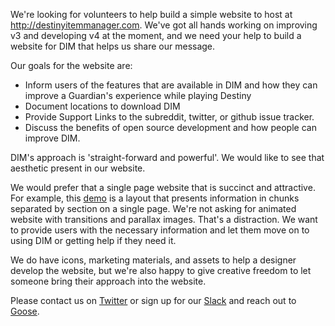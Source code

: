 We're looking for volunteers to help build a simple website to host at http://destinyitemmanager.com.  We've got all hands working on improving v3 and developing v4 at the moment, and we need your help to build a website for DIM that helps us share our message.

Our goals for the website are:

* Inform users of the features that are available in DIM and how they can improve a Guardian's experience while playing Destiny
* Document locations to download DIM
* Provide Support Links to the subreddit, twitter, or github issue tracker.
* Discuss the benefits of open source development and how people can improve DIM.

DIM's approach is 'straight-forward and powerful'.  We would like to see that aesthetic present in our website.

We would prefer that a single page website that is succinct and attractive. For example, this [demo] is a layout that presents information in chunks separated by section on a single page. We're not asking for animated website with transitions and parallax images. That's a distraction. We want to provide users with the necessary information and let them move on to using DIM or getting help if they need it.

We do have icons, marketing materials, and assets to help a designer develop the website, but we're also happy to give creative freedom to let someone bring their approach into the website.  

Please contact us on [Twitter] or sign up for our [Slack] and reach out to [Goose].

[Goose]: https://thisisdim.slack.com/team/goose 'Goose'
[Slack]: https://thisisdimslack.stamplayapp.com
[Twitter]: https://twitter.com/ThisIsDIM
[demo]: http://html5up.net/uploads/demos/spectral/